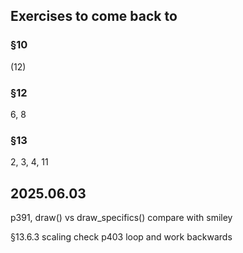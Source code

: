 ## Exercises to come back to
### §10
(12)
### §12
6, 8
### §13
2, 3, 4, 11

## 2025.06.03
p391, draw() vs draw_specifics()
    compare with smiley

§13.6.3 scaling
    check p403 loop and work backwards

